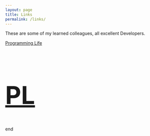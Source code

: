 ```yaml
---
layout: page
title: Links
permalink: /links/
---
```


These are some of my learned colleagues, all excellent Developers.

[Programming Life](http://programminglife.io/)

<a href="http://programminglife.io/" id="logo" title="Programminglife">  
<h1 title="Programminglife" style="font-size:78px;" color="#0070bb">PL</h1>
</a>

end
